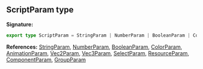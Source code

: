 
## ScriptParam type

**Signature:**

```typescript
export type ScriptParam = StringParam | NumberParam | BooleanParam | ColorParam | AnimationParam | Vec2Param | Vec3Param | SelectParam | ResourceParam | ComponentParam | GroupParam;
```
**References:** [StringParam](/reference/stringparam.md)<!-- -->, [NumberParam](/reference/numberparam.md)<!-- -->, [BooleanParam](/reference/booleanparam.md)<!-- -->, [ColorParam](/reference/colorparam.md)<!-- -->, [AnimationParam](/reference/animationparam.md)<!-- -->, [Vec2Param](/reference/vec2param.md)<!-- -->, [Vec3Param](/reference/vec3param.md)<!-- -->, [SelectParam](/reference/selectparam.md)<!-- -->, [ResourceParam](/reference/resourceparam.md)<!-- -->, [ComponentParam](/reference/componentparam.md)<!-- -->, [GroupParam](/reference/groupparam.md)

